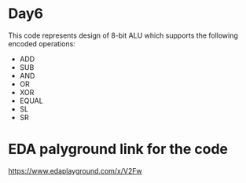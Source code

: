 # Day6
This code represents design of 8-bit ALU which supports the following encoded operations:
- ADD
- SUB
- AND
- OR
- XOR
- EQUAL
- SL
- SR
  
# EDA palyground link for the code
https://www.edaplayground.com/x/V2Fw




